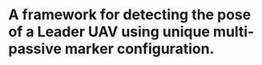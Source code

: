# A framework for detecting the pose of a Leader UAV using unique multi-passive marker configuration.
